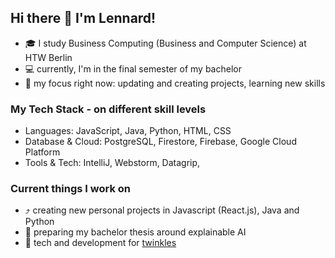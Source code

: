 ## Hi there 👋 I'm Lennard!

- 🎓 I study Business Computing (Business and Computer Science) at HTW Berlin
- 💻 currently, I'm in the final semester of my bachelor
- :brain: my focus right now: updating and creating projects, learning new skills

### My Tech Stack - on different skill levels
- Languages: JavaScript, Java, Python, HTML, CSS
- Database & Cloud: PostgreSQL, Firestore, Firebase, Google Cloud Platform
- Tools & Tech: IntelliJ, Webstorm, Datagrip,

### Current things I work on
- ⤴️ creating new personal projects in Javascript (React.js), Java and Python
- 📖 preparing my bachelor thesis around explainable AI
- :iphone: tech and development for [twinkles](https://twinkles.rocks/)
